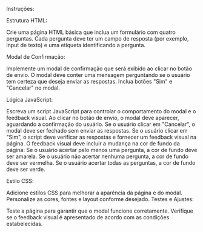 Instruções:

Estrutura HTML:

Crie uma página HTML básica que inclua um formulário com quatro perguntas.
Cada pergunta deve ter um campo de resposta (por exemplo, input de texto) e uma etiqueta identificando a pergunta.

Modal de Confirmação:

Implemente um modal de confirmação que será exibido ao clicar no botão de envio.
O modal deve conter uma mensagem perguntando se o usuário tem certeza que deseja enviar as respostas.
Inclua botões "Sim" e "Cancelar" no modal.

Lógica JavaScript:

Escreva um script JavaScript para controlar o comportamento do modal e o feedback visual.
Ao clicar no botão de envio, o modal deve aparecer, aguardando a confirmação do usuário.
Se o usuário clicar em "Cancelar", o modal deve ser fechado sem enviar as respostas.
Se o usuário clicar em "Sim", o script deve verificar as respostas e fornecer um feedback visual na página.
O feedback visual deve incluir a mudança na cor de fundo da página:
Se o usuário acertar pelo menos uma pergunta, a cor de fundo deve ser amarela.
Se o usuário não acertar nenhuma pergunta, a cor de fundo deve ser vermelha.
Se o usuário acertar todas as perguntas, a cor de fundo deve ser verde.

Estilo CSS:

Adicione estilos CSS para melhorar a aparência da página e do modal.
Personalize as cores, fontes e layout conforme desejado.
Testes e Ajustes:

Teste a página para garantir que o modal funcione corretamente.
Verifique se o feedback visual é apresentado de acordo com as condições estabelecidas.
